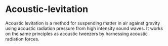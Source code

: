 # Acoustic-levitation
Acoustic levitation is a method for suspending matter in air against gravity using acoustic radiation pressure from high intensity sound waves. It works on the same principles as acoustic tweezers by harnessing acoustic radiation forces.
